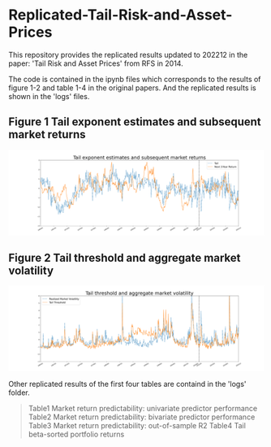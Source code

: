 # Replicated-Tail-Risk-and-Asset-Prices

This repository provides the replicated results updated to 202212 in the paper: 'Tail Risk and Asset Prices' from RFS in 2014.

The code is contained in the ipynb files which corresponds to the results of figure 1-2 and table 1-4 in the original papers. And the replicated results is shown in the 'logs' files.

## Figure 1 Tail exponent estimates and subsequent market returns
![](/logs/Hill_estimate_results/Hillestimate_196301_202212.png)

## Figure 2 Tail threshold and aggregate market volatility
![](/logs/Hill_estimate_results/Threshold_RV_196301_202212.png)

Other replicated results of the first four tables are containd in the 'logs' folder.
> Table1 Market return predictability: univariate predictor performance
> Table2 Market return predictability: bivariate predictor performance
> Table3 Market return predictability: out-of-sample R2
> Table4 Tail beta-sorted portfolio returns

